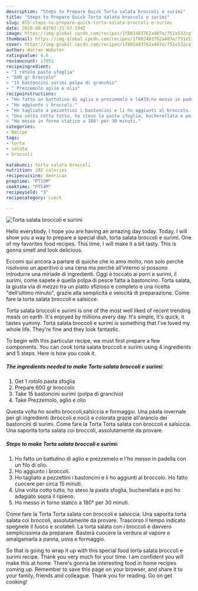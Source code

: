 ```yaml
---
description: "Steps to Prepare Quick Torta salata broccoli e surimi"
title: "Steps to Prepare Quick Torta salata broccoli e surimi"
slug: 655-steps-to-prepare-quick-torta-salata-broccoli-e-surimi
date: 2020-08-03T02:31:57.194Z
image: https://img-global.cpcdn.com/recipes/1f802483762a407e/751x532cq70/torta-salata-broccoli-e-surimi-recipe-main-photo.jpg
thumbnail: https://img-global.cpcdn.com/recipes/1f802483762a407e/751x532cq70/torta-salata-broccoli-e-surimi-recipe-main-photo.jpg
cover: https://img-global.cpcdn.com/recipes/1f802483762a407e/751x532cq70/torta-salata-broccoli-e-surimi-recipe-main-photo.jpg
author: Warren Webster
ratingvalue: 4.6
reviewcount: 17051
recipeingredient:
- "1 rotolo pasta sfoglia"
- "600 gr broccolo"
- "15 bastoncini surimi polpa di granchio"
- " Prezzemolo aglio e olio"
recipeinstructions:
- "Ho fatto un battutino di aglio e prezzemelo e l&#39;ho messo in padella con un filo di olio."
- "Ho aggiunto i broccoli."
- "Ho tagliato a pezzettini i bastoncini e li ho aggiunti al broccolo. Ho fatto cuocere per circa 15 minuti."
- "Una volta cotto tutto, ho steso la pasta sfoglia, bucherellata e poi ho adagiato sopra il ripieno."
- "Ho messo in forno statico a 180° per 30 minuti."
categories:
- Recipe
tags:
- torta
- salata
- broccoli

katakunci: torta salata broccoli 
nutrition: 282 calories
recipecuisine: American
preptime: "PT15M"
cooktime: "PT54M"
recipeyield: "3"
recipecategory: Lunch

---
```



![Torta salata broccoli e surimi](https://img-global.cpcdn.com/recipes/1f802483762a407e/751x532cq70/torta-salata-broccoli-e-surimi-recipe-main-photo.jpg)

Hello everybody, I hope you are having an amazing day today. Today, I will show you a way to prepare a special dish, torta salata broccoli e surimi. One of my favorites food recipes. This time, I will make it a bit tasty. This is gonna smell and look delicious.

Eccomi qui ancora a parlare di quiche che io amo molto, non solo perchè risolvono un aperitivo o una cena ma perchè all&#39;interno si possono introdurre una miriade di ingredienti. Oggi è toccato ai porri e surimi, il surimi, come sapete è quella polpa di pesce fatta a bastoncino. Torta salata, la giusta via di mezzo tra un piatto sfizioso e completo e una ricetta &#34;dell&#39;ultimo minuto&#34;, grazie alla semplicità e velocità di preparazione. Come fare la torta salata broccoli e salsicce.

Torta salata broccoli e surimi is one of the most well liked of recent trending meals on earth. It's enjoyed by millions every day. It's simple, it's quick, it tastes yummy. Torta salata broccoli e surimi is something that I've loved my whole life. They're fine and they look fantastic.


To begin with this particular recipe, we must first prepare a few components. You can cook torta salata broccoli e surimi using 4 ingredients and 5 steps. Here is how you cook it.

<!--inarticleads1-->

##### The ingredients needed to make Torta salata broccoli e surimi:

1. Get 1 rotolo pasta sfoglia
1. Prepare 600 gr broccolo
1. Take 15 bastoncini surimi (polpa di granchio)
1. Take  Prezzemolo, aglio e olio


Questa volta ho scelto broccoli,salsiccia e formaggio. Una pasta invernale per gli ingredienti (broccoli e noci) e colorata grazie all&#39;arancio dei bastoncini di surimi. Come fare la Torta Torta salata con broccoli e salsiccia. Una saporita torta salata coi broccoli, assolutamente da provare. 

<!--inarticleads2-->

##### Steps to make Torta salata broccoli e surimi:

1. Ho fatto un battutino di aglio e prezzemelo e l&#39;ho messo in padella con un filo di olio.
1. Ho aggiunto i broccoli.
1. Ho tagliato a pezzettini i bastoncini e li ho aggiunti al broccolo. Ho fatto cuocere per circa 15 minuti.
1. Una volta cotto tutto, ho steso la pasta sfoglia, bucherellata e poi ho adagiato sopra il ripieno.
1. Ho messo in forno statico a 180° per 30 minuti.


Come fare la Torta Torta salata con broccoli e salsiccia. Una saporita torta salata coi broccoli, assolutamente da provare. Trascorso il tempo indicato spegnete il fuoco e scolateli. La torta salata con i broccoli è davvero semplicissima da preparare. Basterà cuocere la verdura al vapore e amalgamarla a panna, uova e formaggio. 

So that is going to wrap it up with this special food torta salata broccoli e surimi recipe. Thank you very much for your time. I am confident you will make this at home. There's gonna be interesting food in home recipes coming up. Remember to save this page on your browser, and share it to your family, friends and colleague. Thank you for reading. Go on get cooking!
